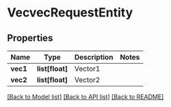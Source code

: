 # VecvecRequestEntity

## Properties
Name | Type | Description | Notes
------------ | ------------- | ------------- | -------------
**vec1** | **list[float]** | Vector1 | 
**vec2** | **list[float]** | Vector2 | 

[[Back to Model list]](../README.md#documentation-for-models) [[Back to API list]](../README.md#documentation-for-api-endpoints) [[Back to README]](../README.md)


